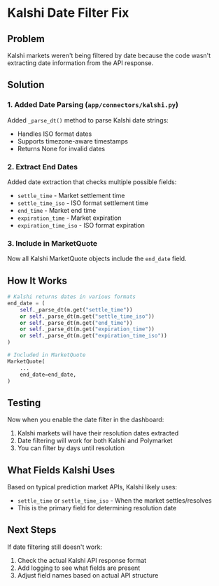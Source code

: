 # Kalshi Date Filter Fix

## Problem
Kalshi markets weren't being filtered by date because the code wasn't extracting date information from the API response.

## Solution

### 1. Added Date Parsing (`app/connectors/kalshi.py`)
Added `_parse_dt()` method to parse Kalshi date strings:
- Handles ISO format dates
- Supports timezone-aware timestamps
- Returns None for invalid dates

### 2. Extract End Dates
Added date extraction that checks multiple possible fields:
- `settle_time` - Market settlement time
- `settle_time_iso` - ISO format settlement time
- `end_time` - Market end time
- `expiration_time` - Market expiration
- `expiration_time_iso` - ISO format expiration

### 3. Include in MarketQuote
Now all Kalshi MarketQuote objects include the `end_date` field.

## How It Works

```python
# Kalshi returns dates in various formats
end_date = (
    self._parse_dt(m.get("settle_time"))
    or self._parse_dt(m.get("settle_time_iso"))
    or self._parse_dt(m.get("end_time"))
    or self._parse_dt(m.get("expiration_time"))
    or self._parse_dt(m.get("expiration_time_iso"))
)

# Included in MarketQuote
MarketQuote(
    ...
    end_date=end_date,
)
```

## Testing

Now when you enable the date filter in the dashboard:
1. Kalshi markets will have their resolution dates extracted
2. Date filtering will work for both Kalshi and Polymarket
3. You can filter by days until resolution

## What Fields Kalshi Uses

Based on typical prediction market APIs, Kalshi likely uses:
- `settle_time` or `settle_time_iso` - When the market settles/resolves
- This is the primary field for determining resolution date

## Next Steps

If date filtering still doesn't work:
1. Check the actual Kalshi API response format
2. Add logging to see what fields are present
3. Adjust field names based on actual API structure


